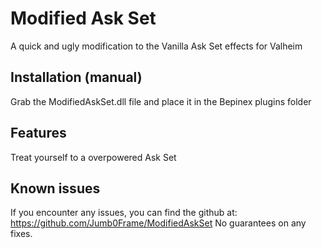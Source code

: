 ﻿# Modified Ask Set

A quick and ugly modification to the Vanilla Ask Set effects for Valheim

## Installation (manual)

Grab the ModifiedAskSet.dll file and place it in the Bepinex plugins folder


## Features

Treat yourself to a overpowered Ask Set

## Known issues
If you encounter any issues, you can find the github at: https://github.com/Jumb0Frame/ModifiedAskSet
No guarantees on any fixes.
